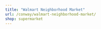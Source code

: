 ```yaml
---
title: "Walmart Neighborhood Market"
url: /conway/walmart-neighborhood-market/
shop: supermarket
---
```

